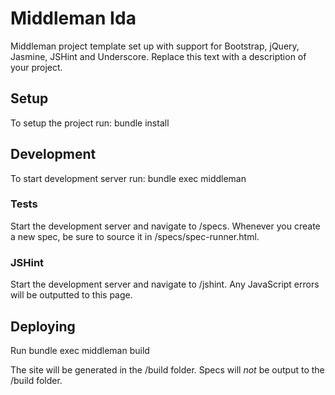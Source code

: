 # Middleman Ida
Middleman project template set up with support for Bootstrap, jQuery, Jasmine,
JSHint and Underscore. Replace this text with a description of your project.

## Setup
To setup the project run:
    bundle install

## Development
To start development server run:
    bundle exec middleman

### Tests
Start the development server and navigate to /specs. Whenever you create a new
spec, be sure to source it in /specs/spec-runner.html.

### JSHint
Start the development server and navigate to /jshint. Any JavaScript errors
will be outputted to this page.

## Deploying
Run
    bundle exec middleman build

The site will be generated in the /build folder. Specs will *not* be output to
the /build folder.
